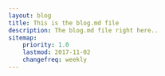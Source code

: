 ```yaml
---
layout: blog
title: This is the blog.md file 
description: The blog.md file right here..
sitemap:
    priority: 1.0
    lastmod: 2017-11-02
    changefreq: weekly
---
```


